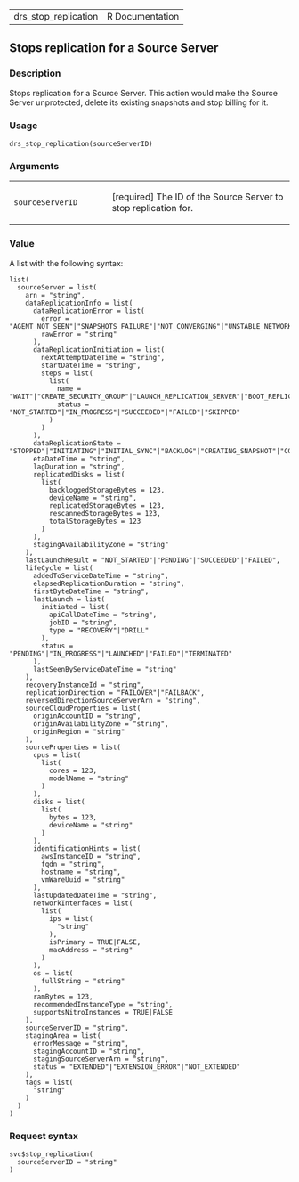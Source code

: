 <table style="width: 100%;">
<tbody>
<tr class="odd">
<td>drs_stop_replication</td>
<td style="text-align: right;">R Documentation</td>
</tr>
</tbody>
</table>

## Stops replication for a Source Server

### Description

Stops replication for a Source Server. This action would make the Source
Server unprotected, delete its existing snapshots and stop billing for
it.

### Usage

    drs_stop_replication(sourceServerID)

### Arguments

<table>
<colgroup>
<col style="width: 35%" />
<col style="width: 65%" />
</colgroup>
<tbody>
<tr class="odd">
<td><code
id="drs_stop_replication_:_sourceServerID">sourceServerID</code></td>
<td><p>[required] The ID of the Source Server to stop replication
for.</p></td>
</tr>
</tbody>
</table>

### Value

A list with the following syntax:

    list(
      sourceServer = list(
        arn = "string",
        dataReplicationInfo = list(
          dataReplicationError = list(
            error = "AGENT_NOT_SEEN"|"SNAPSHOTS_FAILURE"|"NOT_CONVERGING"|"UNSTABLE_NETWORK"|"FAILED_TO_CREATE_SECURITY_GROUP"|"FAILED_TO_LAUNCH_REPLICATION_SERVER"|"FAILED_TO_BOOT_REPLICATION_SERVER"|"FAILED_TO_AUTHENTICATE_WITH_SERVICE"|"FAILED_TO_DOWNLOAD_REPLICATION_SOFTWARE"|"FAILED_TO_CREATE_STAGING_DISKS"|"FAILED_TO_ATTACH_STAGING_DISKS"|"FAILED_TO_PAIR_REPLICATION_SERVER_WITH_AGENT"|"FAILED_TO_CONNECT_AGENT_TO_REPLICATION_SERVER"|"FAILED_TO_START_DATA_TRANSFER",
            rawError = "string"
          ),
          dataReplicationInitiation = list(
            nextAttemptDateTime = "string",
            startDateTime = "string",
            steps = list(
              list(
                name = "WAIT"|"CREATE_SECURITY_GROUP"|"LAUNCH_REPLICATION_SERVER"|"BOOT_REPLICATION_SERVER"|"AUTHENTICATE_WITH_SERVICE"|"DOWNLOAD_REPLICATION_SOFTWARE"|"CREATE_STAGING_DISKS"|"ATTACH_STAGING_DISKS"|"PAIR_REPLICATION_SERVER_WITH_AGENT"|"CONNECT_AGENT_TO_REPLICATION_SERVER"|"START_DATA_TRANSFER",
                status = "NOT_STARTED"|"IN_PROGRESS"|"SUCCEEDED"|"FAILED"|"SKIPPED"
              )
            )
          ),
          dataReplicationState = "STOPPED"|"INITIATING"|"INITIAL_SYNC"|"BACKLOG"|"CREATING_SNAPSHOT"|"CONTINUOUS"|"PAUSED"|"RESCAN"|"STALLED"|"DISCONNECTED",
          etaDateTime = "string",
          lagDuration = "string",
          replicatedDisks = list(
            list(
              backloggedStorageBytes = 123,
              deviceName = "string",
              replicatedStorageBytes = 123,
              rescannedStorageBytes = 123,
              totalStorageBytes = 123
            )
          ),
          stagingAvailabilityZone = "string"
        ),
        lastLaunchResult = "NOT_STARTED"|"PENDING"|"SUCCEEDED"|"FAILED",
        lifeCycle = list(
          addedToServiceDateTime = "string",
          elapsedReplicationDuration = "string",
          firstByteDateTime = "string",
          lastLaunch = list(
            initiated = list(
              apiCallDateTime = "string",
              jobID = "string",
              type = "RECOVERY"|"DRILL"
            ),
            status = "PENDING"|"IN_PROGRESS"|"LAUNCHED"|"FAILED"|"TERMINATED"
          ),
          lastSeenByServiceDateTime = "string"
        ),
        recoveryInstanceId = "string",
        replicationDirection = "FAILOVER"|"FAILBACK",
        reversedDirectionSourceServerArn = "string",
        sourceCloudProperties = list(
          originAccountID = "string",
          originAvailabilityZone = "string",
          originRegion = "string"
        ),
        sourceProperties = list(
          cpus = list(
            list(
              cores = 123,
              modelName = "string"
            )
          ),
          disks = list(
            list(
              bytes = 123,
              deviceName = "string"
            )
          ),
          identificationHints = list(
            awsInstanceID = "string",
            fqdn = "string",
            hostname = "string",
            vmWareUuid = "string"
          ),
          lastUpdatedDateTime = "string",
          networkInterfaces = list(
            list(
              ips = list(
                "string"
              ),
              isPrimary = TRUE|FALSE,
              macAddress = "string"
            )
          ),
          os = list(
            fullString = "string"
          ),
          ramBytes = 123,
          recommendedInstanceType = "string",
          supportsNitroInstances = TRUE|FALSE
        ),
        sourceServerID = "string",
        stagingArea = list(
          errorMessage = "string",
          stagingAccountID = "string",
          stagingSourceServerArn = "string",
          status = "EXTENDED"|"EXTENSION_ERROR"|"NOT_EXTENDED"
        ),
        tags = list(
          "string"
        )
      )
    )

### Request syntax

    svc$stop_replication(
      sourceServerID = "string"
    )
